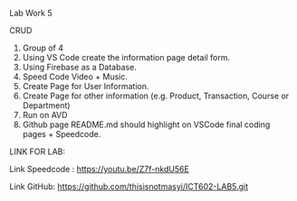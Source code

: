 Lab Work 5

CRUD

1. Group of 4
2. Using VS Code create the information page detail form.
3. Using Firebase as a Database.
4. Speed Code Video + Music.
5. Create Page for User Information.
6. Create Page for other information (e.g. Product, Transaction, Course or Department)
7. Run on AVD
8. Github page README.md should highlight on VSCode final coding pages + Speedcode.


LINK FOR LAB: 

Link Speedcode : https://youtu.be/Z7f-nkdU56E

Link GitHub: https://github.com/thisisnotmasyi/ICT602-LAB5.git
